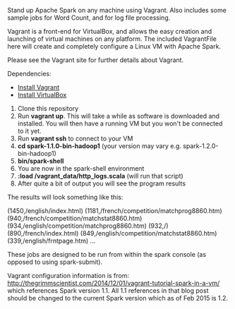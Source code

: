 Stand up Apache Spark on any machine using Vagrant.  Also includes some sample jobs for Word Count, and for log file processing.

Vagrant is a front-end for VirtualBox, and allows the easy creation and launching of virtual machines on any platform.  The included VagrantFile here will create and completely configure a Linux VM with Apache Spark.

Please see the Vagrant site for further details about Vagrant.

Dependencies:

- [Install Vagrant](http://www.vagrantup.com/downloads.html)
- [Install VirtualBox](https://www.virtualbox.org/wiki/Downloads)

1. Clone this repository
2. Run **vagrant up**.  This will take a while as software is downloaded and installed.  You will then have a running VM but you won't be connected to it yet.
3. Run **vagrant ssh** to connect to your VM
4. **cd spark-1.1.0-bin-hadoop1**  (your version may vary e.g. spark-1.2.0-bin-hadoop1)
5. **bin/spark-shell**
6. You are now in the spark-shell environment
7. **:load /vagrant_data/http_logs.scala**  (will run that script)
8. After quite a bit of output you will see the program results

The results will look something like this:

(1450,/english/index.html)
(1181,/french/competition/matchprog8860.htm)
(940,/french/competition/matchstat8860.htm)
(934,/english/competition/matchprog8860.htm)
(932,/)
(890,/french/index.html)
(849,/english/competition/matchstat8860.htm)
(339,/english/frntpage.htm)
...

These jobs are designed to be run from within the spark console (as opposed to using spark-submit).

Vagrant configuration information is from: http://thegrimmscientist.com/2014/12/01/vagrant-tutorial-spark-in-a-vm/ which references 
Spark version 1.1.  All 1.1 references in that blog post should be changed to the current Spark version which as of 
Feb 2015 is 1.2.  




